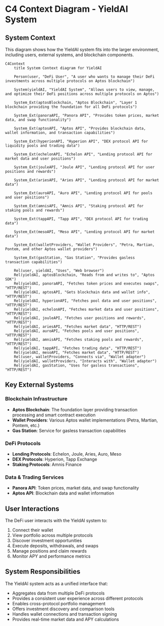 # C4 Context Diagram - YieldAI System

## System Context

This diagram shows how the YieldAI system fits into the larger environment, including users, external systems, and blockchain components.

```mermaid
C4Context
    title System Context diagram for YieldAI

    Person(user, "DeFi User", "A user who wants to manage their DeFi investments across multiple protocols on Aptos blockchain")
    
    System(yieldAI, "YieldAI System", "Allows users to view, manage, and optimize their DeFi positions across multiple protocols on Aptos")
    
    System_Ext(aptosBlockchain, "Aptos Blockchain", "Layer 1 blockchain providing the foundation for all DeFi protocols")
    
    System_Ext(panoraAPI, "Panora API", "Provides token prices, market data, and swap functionality")
    
    System_Ext(aptosAPI, "Aptos API", "Provides blockchain data, wallet information, and transaction capabilities")
    
    System_Ext(hyperionAPI, "Hyperion API", "DEX protocol API for liquidity pools and trading data")
    
    System_Ext(echelonAPI, "Echelon API", "Lending protocol API for market data and user positions")
    
    System_Ext(jouleAPI, "Joule API", "Lending protocol API for user positions and rewards")
    
    System_Ext(ariesAPI, "Aries API", "Lending protocol API for market data")
    
    System_Ext(auroAPI, "Auro API", "Lending protocol API for pools and user positions")
    
    System_Ext(amnisAPI, "Amnis API", "Staking protocol API for staking pools and rewards")
    
    System_Ext(tappAPI, "Tapp API", "DEX protocol API for trading data")
    
    System_Ext(mesoAPI, "Meso API", "Lending protocol API for market data")
    
    System_Ext(walletProviders, "Wallet Providers", "Petra, Martian, Pontem, and other Aptos wallet providers")
    
    System_Ext(gasStation, "Gas Station", "Provides gasless transaction capabilities")

    Rel(user, yieldAI, "Uses", "Web browser")
    Rel(yieldAI, aptosBlockchain, "Reads from and writes to", "Aptos SDK")
    Rel(yieldAI, panoraAPI, "Fetches token prices and executes swaps", "HTTP/REST")
    Rel(yieldAI, aptosAPI, "Gets blockchain data and wallet info", "HTTP/REST")
    Rel(yieldAI, hyperionAPI, "Fetches pool data and user positions", "HTTP/REST")
    Rel(yieldAI, echelonAPI, "Fetches market data and user positions", "HTTP/REST")
    Rel(yieldAI, jouleAPI, "Fetches user positions and rewards", "HTTP/REST")
    Rel(yieldAI, ariesAPI, "Fetches market data", "HTTP/REST")
    Rel(yieldAI, auroAPI, "Fetches pools and user positions", "HTTP/REST")
    Rel(yieldAI, amnisAPI, "Fetches staking pools and rewards", "HTTP/REST")
    Rel(yieldAI, tappAPI, "Fetches trading data", "HTTP/REST")
    Rel(yieldAI, mesoAPI, "Fetches market data", "HTTP/REST")
    Rel(user, walletProviders, "Connects via", "Wallet adapter")
    Rel(yieldAI, walletProviders, "Interacts with", "Wallet adapter")
    Rel(yieldAI, gasStation, "Uses for gasless transactions", "HTTP/REST")
```

## Key External Systems

### Blockchain Infrastructure
- **Aptos Blockchain**: The foundation layer providing transaction processing and smart contract execution
- **Wallet Providers**: Various Aptos wallet implementations (Petra, Martian, Pontem, etc.)
- **Gas Station**: Service for gasless transaction capabilities

### DeFi Protocols
- **Lending Protocols**: Echelon, Joule, Aries, Auro, Meso
- **DEX Protocols**: Hyperion, Tapp Exchange
- **Staking Protocols**: Amnis Finance

### Data & Trading Services
- **Panora API**: Token prices, market data, and swap functionality
- **Aptos API**: Blockchain data and wallet information

## User Interactions

The DeFi user interacts with the YieldAI system to:
1. Connect their wallet
2. View portfolio across multiple protocols
3. Discover investment opportunities
4. Execute deposits, withdrawals, and swaps
5. Manage positions and claim rewards
6. Monitor APY and performance metrics

## System Responsibilities

The YieldAI system acts as a unified interface that:
- Aggregates data from multiple DeFi protocols
- Provides a consistent user experience across different protocols
- Enables cross-protocol portfolio management
- Offers investment discovery and comparison tools
- Handles wallet connections and transaction signing
- Provides real-time market data and APY calculations 